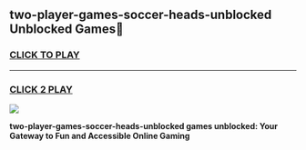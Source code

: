 
## two-player-games-soccer-heads-unblocked Unblocked Games👋
<h3>
<a href="https://news.freeplayer.one?title=two-player-games-soccer-heads-unblocked&ref=16F">CLICK TO PLAY</a></h3>
<hr>

<h3>
<a href="https://news.freeplayer.one?title=two-player-games-soccer-heads-unblocked&ref=16F">CLICK 2 PLAY</a>
  
</h3>

<a href="https://news.freeplayer.one?title=two-player-games-soccer-heads-unblocked&ref=16F/"><img src="https://clearcache.store/games.png"></a>


**two-player-games-soccer-heads-unblocked games unblocked: Your Gateway to Fun and Accessible Online Gaming**
